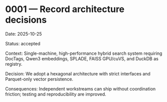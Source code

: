 # 0001 — Record architecture decisions

Date: 2025-10-25

Status: accepted

Context: Single-machine, high-performance hybrid search system requiring DocTags, Qwen3 embeddings, SPLADE, FAISS GPU/cuVS, and DuckDB as registry.

Decision: We adopt a hexagonal architecture with strict interfaces and Parquet-only vector persistence.

Consequences: Independent workstreams can ship without coordination friction; testing and reproducibility are improved.

